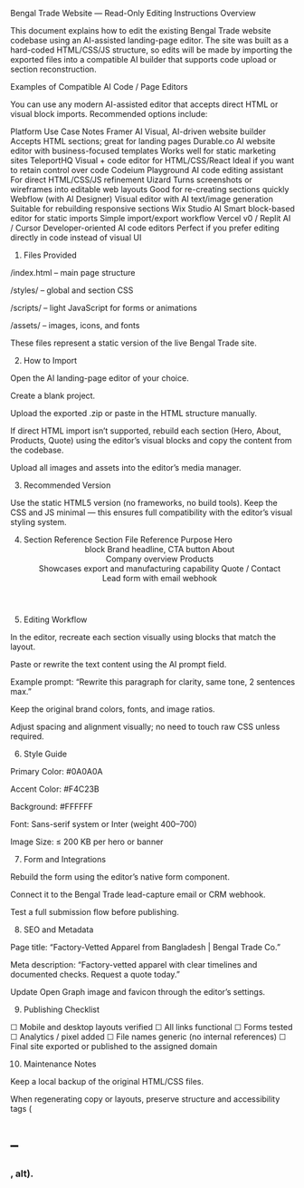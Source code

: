Bengal Trade Website — Read-Only Editing Instructions
Overview

This document explains how to edit the existing Bengal Trade website codebase using an AI-assisted landing-page editor.
The site was built as a hard-coded HTML/CSS/JS structure, so edits will be made by importing the exported files into a compatible AI builder that supports code upload or section reconstruction.

Examples of Compatible AI Code / Page Editors

You can use any modern AI-assisted editor that accepts direct HTML or visual block imports. Recommended options include:

Platform	Use Case	Notes
Framer AI	Visual, AI-driven website builder	Accepts HTML sections; great for landing pages
Durable.co	AI website editor with business-focused templates	Works well for static marketing sites
TeleportHQ	Visual + code editor for HTML/CSS/React	Ideal if you want to retain control over code
Codeium Playground	AI code editing assistant	For direct HTML/CSS/JS refinement
Uizard	Turns screenshots or wireframes into editable web layouts	Good for re-creating sections quickly
Webflow (with AI Designer)	Visual editor with AI text/image generation	Suitable for rebuilding responsive sections
Wix Studio AI	Smart block-based editor for static imports	Simple import/export workflow
Vercel v0 / Replit AI / Cursor	Developer-oriented AI code editors	Perfect if you prefer editing directly in code instead of visual UI
1. Files Provided

/index.html – main page structure

/styles/ – global and section CSS

/scripts/ – light JavaScript for forms or animations

/assets/ – images, icons, and fonts

These files represent a static version of the live Bengal Trade site.

2. How to Import

Open the AI landing-page editor of your choice.

Create a blank project.

Upload the exported .zip or paste in the HTML structure manually.

If direct HTML import isn’t supported, rebuild each section (Hero, About, Products, Quote) using the editor’s visual blocks and copy the content from the codebase.

Upload all images and assets into the editor’s media manager.

3. Recommended Version

Use the static HTML5 version (no frameworks, no build tools).
Keep the CSS and JS minimal — this ensures full compatibility with the editor’s visual styling system.

4. Section Reference
Section	File Reference	Purpose
Hero	<header> block	Brand headline, CTA button
About	<section id="about">	Company overview
Products	<section id="products">	Showcases export and manufacturing capability
Quote / Contact	<section id="contact">	Lead form with email webhook
5. Editing Workflow

In the editor, recreate each section visually using blocks that match the layout.

Paste or rewrite the text content using the AI prompt field.

Example prompt: “Rewrite this paragraph for clarity, same tone, 2 sentences max.”

Keep the original brand colors, fonts, and image ratios.

Adjust spacing and alignment visually; no need to touch raw CSS unless required.

6. Style Guide

Primary Color: #0A0A0A

Accent Color: #F4C23B

Background: #FFFFFF

Font: Sans-serif system or Inter (weight 400–700)

Image Size: ≤ 200 KB per hero or banner

7. Form and Integrations

Rebuild the form using the editor’s native form component.

Connect it to the Bengal Trade lead-capture email or CRM webhook.

Test a full submission flow before publishing.

8. SEO and Metadata

Page title: “Factory-Vetted Apparel from Bangladesh | Bengal Trade Co.”

Meta description: “Factory-vetted apparel with clear timelines and documented checks. Request a quote today.”

Update Open Graph image and favicon through the editor’s settings.

9. Publishing Checklist

☐ Mobile and desktop layouts verified
☐ All links functional
☐ Forms tested
☐ Analytics / pixel added
☐ File names generic (no internal references)
☐ Final site exported or published to the assigned domain

10. Maintenance Notes

Keep a local backup of the original HTML/CSS files.

When regenerating copy or layouts, preserve structure and accessibility tags (<h1>–<h3>, alt).
